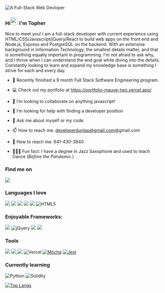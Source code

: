 ![A Full-Stack Web Devloper](/images/Logo-01.jpg)

### Hi<img src="https://media.giphy.com/media/hvRJCLFzcasrR4ia7z/giphy.gif" width="25px"></a> I'm Topher

Nice to meet you! I am a full-stack developer with current experience using HTML/CSS/Javascript/jQuery/React to build web apps on the front end and Node.js, Express and PostgreSQL on the backend. With an extensive background in Information Technology, the smallest details matter, and that is something equally important in programming. I'm not afraid to ask why, and I thrive when I can understand the end goal while diving into the details. Constantly looking to learn and expand my knowledge base is something I strive for each and every day.
<br>

- 🔭 Recently finished a 9 month Full Stack Software Engineering program.
- 💻 Check out my portfolio at <a href="https://portfolio-mauve-two.vercel.app/">https://portfolio-mauve-two.vercel.app/</a>
- 👯 I’m looking to collaborate on anything javascript!
- 🤔 I’m looking for help with finding a developer position
- 💬 Ask me about myself or my code
- 📫 How to reach me: developerdunlap@gmail.com@gmail.com
- 📱 How to reach me: 641-430-3840

- 🏃🏻‍♂️ Fun fact: I have a degree in Jazz Saxophone and used to teach Dance (<em>Before the Pandemic.</em>)

### Find me on

[<a href="https://www.linkedin.com/in/developerdunlap/"><img src="https://img.shields.io/badge/linkedin%20-%230077B5.svg?&style=for-the-badge&logo=linkedin&logoColor=white"/></a>]() 

### Languages I love

[<img src="https://img.shields.io/badge/javascript%20-%23323330.svg?&style=for-the-badge&logo=javascript&logoColor=%23F7DF1E"/>]() [<img src="https://img.shields.io/badge/node.js%20-%2343853D.svg?&style=for-the-badge&logo=node.js&logoColor=white"/>]() [<img src ="https://img.shields.io/badge/postgres-%23316192.svg?&style=for-the-badge&logo=postgresql&logoColor=white"/>]() [<img src="https://img.shields.io/badge/css3%20-%231572B6.svg?&style=for-the-badge&logo=css3&logoColor=white"/>]() <img src="https://img.shields.io/badge/markdown-%23000000.svg?&style=for-the-badge&logo=markdown&logoColor=white"/> <img alt="HTML5" src="https://img.shields.io/badge/html5%20-%23E34F26.svg?&style=for-the-badge&logo=html5&logoColor=white"/>

### Enjoyable Frameworks:

[<img src="https://img.shields.io/badge/react%20-%2320232a.svg?&style=for-the-badge&logo=react&logoColor=%2361DAFB"/>]() <img alt="jQuery" src="https://img.shields.io/badge/jquery%20-%230769AD.svg?&style=for-the-badge&logo=jquery&logoColor=white"/> <img src="https://img.shields.io/badge/express.js%20-%23404d59.svg?&style=for-the-badge"/> [<img src="https://img.shields.io/badge/bootstrap%20-%23563D7C.svg?&style=for-the-badge&logo=bootstrap&logoColor=white"/>]()

### Tools

[<img src="https://img.shields.io/badge/git%20-%23F05033.svg?&style=for-the-badge&logo=git&logoColor=white"/>]() [<img src="https://img.shields.io/badge/github%20-%23121011.svg?&style=for-the-badge&logo=github&logoColor=white"/> <img src="https://img.shields.io/badge/heroku%20-%23430098.svg?&style=for-the-badge&logo=heroku&logoColor=white"/>]() <img alt="Vercel" src="https://img.shields.io/badge/vercel%20-%23000000.svg?&style=for-the-badge&logo=vercel&logoColor=white"/>
[<img alt="Mocha" src="https://img.shields.io/badge/-mocha-%238D6748?&style=for-the-badge&logo=mocha&logoColor=white"/>]() [<img alt="Jest" src="https://img.shields.io/badge/-jest-%23C21325?&style=for-the-badge&logo=jest&logoColor=white"/>]()

### Currently learning

<img alt="Python" src="https://img.shields.io/badge/-Python-3776AB?&style=for-the-badge&logo=Python&logoColor=white"/> <img alt="Solidity" src="https://img.shields.io/badge/-Solidity-363636?style=for-the-badge&logo=solidity"/>


[![Top Langs](https://github-readme-stats.vercel.app/api/top-langs/?username=topher-dunlap&layout=compact)](https://github.com/anuraghazra/github-readme-stats)
